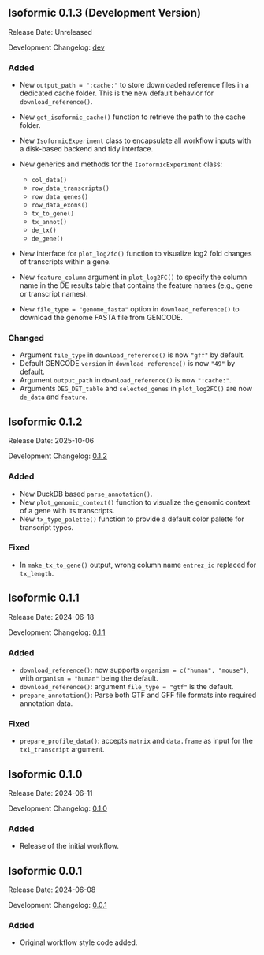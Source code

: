 ## Isoformic 0.1.3 (Development Version)

Release Date: Unreleased

Development Changelog: [dev](https://github.com/luciorq/isoformic/compare/v0.1.2...HEAD)

### Added

* New `output_path = ":cache:"` to store downloaded reference files in a
  dedicated cache folder.
  This is the new default behavior for `download_reference()`.
* New `get_isoformic_cache()` function to retrieve the path to the cache folder.

* New `IsoformicExperiment` class to encapsulate all workflow inputs with a
  disk-based backend and tidy interface.

* New generics and methods for the `IsoformicExperiment` class:

  * `col_data()`
  * `row_data_transcripts()`
  * `row_data_genes()`
  * `row_data_exons()`
  * `tx_to_gene()`
  * `tx_annot()`
  * `de_tx()`
  * `de_gene()`

* New interface for `plot_log2fc()` function to visualize log2 fold changes of
  transcripts within a gene.

* New `feature_column` argument in `plot_log2FC()` to specify the column
  name in the DE results table that contains the feature names (e.g., gene or
  transcript names).

* New `file_type = "genome_fasta"` option in `download_reference()` to
  download the genome FASTA file from GENCODE.

### Changed

* Argument `file_type` in `download_reference()` is now `"gff"` by default.
* Default GENCODE `version` in `download_reference()` is now `"49"` by default.
* Argument `output_path` in `download_reference()` is now `":cache:"`.
* Arguments `DEG_DET_table` and `selected_genes` in `plot_log2FC()` are now
  `de_data` and `feature`.

## Isoformic 0.1.2

Release Date: 2025-10-06

Development Changelog: [0.1.2](https://github.com/luciorq/isoformic/compare/v0.1.1...v0.1.2)

### Added

* New DuckDB based `parse_annotation()`.
* New `plot_genomic_context()` function to visualize the genomic context of a
  gene with its transcripts.
* New `tx_type_palette()` function to provide a default color palette for
  transcript types.

### Fixed

* In `make_tx_to_gene()` output, wrong column name `entrez_id` replaced for `tx_length`.

## Isoformic 0.1.1

Release Date: 2024-06-18

Development Changelog: [0.1.1](https://github.com/luciorq/isoformic/compare/v0.1.0...v0.1.1)

### Added

* `download_reference()`: now supports `organism = c("human", "mouse")`,
  with `organism = "human"` being the default.
* `download_reference()`: argument `file_type = "gtf"` is the default.
* `prepare_annotation()`: Parse both GTF and GFF file formats into
  required annotation data.

### Fixed

* `prepare_profile_data()`: accepts `matrix` and `data.frame` as input for the `txi_transcript` argument.

## Isoformic 0.1.0

Release Date: 2024-06-11

Development Changelog: [0.1.0](https://github.com/luciorq/isoformic/compare/v0.0.1...v0.1.0)

### Added

* Release of the initial workflow.

## Isoformic 0.0.1

Release Date: 2024-06-08

Development Changelog: [0.0.1](https://github.com/luciorq/isoformic/releases/tag/v0.0.1)

### Added

* Original workflow style code added.
